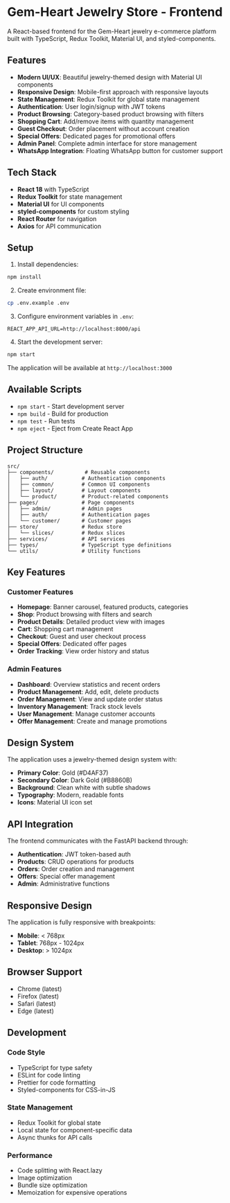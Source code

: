 # Gem-Heart Jewelry Store - Frontend

A React-based frontend for the Gem-Heart jewelry e-commerce platform built with TypeScript, Redux Toolkit, Material UI, and styled-components.

## Features

- **Modern UI/UX**: Beautiful jewelry-themed design with Material UI components
- **Responsive Design**: Mobile-first approach with responsive layouts
- **State Management**: Redux Toolkit for global state management
- **Authentication**: User login/signup with JWT tokens
- **Product Browsing**: Category-based product browsing with filters
- **Shopping Cart**: Add/remove items with quantity management
- **Guest Checkout**: Order placement without account creation
- **Special Offers**: Dedicated pages for promotional offers
- **Admin Panel**: Complete admin interface for store management
- **WhatsApp Integration**: Floating WhatsApp button for customer support

## Tech Stack

- **React 18** with TypeScript
- **Redux Toolkit** for state management
- **Material UI** for UI components
- **styled-components** for custom styling
- **React Router** for navigation
- **Axios** for API communication

## Setup

1. Install dependencies:

```bash
npm install
```

2. Create environment file:

```bash
cp .env.example .env
```

3. Configure environment variables in `.env`:

```
REACT_APP_API_URL=http://localhost:8000/api
```

4. Start the development server:

```bash
npm start
```

The application will be available at `http://localhost:3000`

## Available Scripts

- `npm start` - Start development server
- `npm build` - Build for production
- `npm test` - Run tests
- `npm eject` - Eject from Create React App

## Project Structure

```
src/
├── components/          # Reusable components
│   ├── auth/           # Authentication components
│   ├── common/         # Common UI components
│   ├── layout/         # Layout components
│   └── product/        # Product-related components
├── pages/              # Page components
│   ├── admin/          # Admin pages
│   ├── auth/           # Authentication pages
│   └── customer/       # Customer pages
├── store/              # Redux store
│   └── slices/         # Redux slices
├── services/           # API services
├── types/              # TypeScript type definitions
└── utils/              # Utility functions
```

## Key Features

### Customer Features

- **Homepage**: Banner carousel, featured products, categories
- **Shop**: Product browsing with filters and search
- **Product Details**: Detailed product view with images
- **Cart**: Shopping cart management
- **Checkout**: Guest and user checkout process
- **Special Offers**: Dedicated offer pages
- **Order Tracking**: View order history and status

### Admin Features

- **Dashboard**: Overview statistics and recent orders
- **Product Management**: Add, edit, delete products
- **Order Management**: View and update order status
- **Inventory Management**: Track stock levels
- **User Management**: Manage customer accounts
- **Offer Management**: Create and manage promotions

## Design System

The application uses a jewelry-themed design system with:

- **Primary Color**: Gold (#D4AF37)
- **Secondary Color**: Dark Gold (#B8860B)
- **Background**: Clean white with subtle shadows
- **Typography**: Modern, readable fonts
- **Icons**: Material UI icon set

## API Integration

The frontend communicates with the FastAPI backend through:

- **Authentication**: JWT token-based auth
- **Products**: CRUD operations for products
- **Orders**: Order creation and management
- **Offers**: Special offer management
- **Admin**: Administrative functions

## Responsive Design

The application is fully responsive with breakpoints:

- **Mobile**: < 768px
- **Tablet**: 768px - 1024px
- **Desktop**: > 1024px

## Browser Support

- Chrome (latest)
- Firefox (latest)
- Safari (latest)
- Edge (latest)

## Development

### Code Style

- TypeScript for type safety
- ESLint for code linting
- Prettier for code formatting
- Styled-components for CSS-in-JS

### State Management

- Redux Toolkit for global state
- Local state for component-specific data
- Async thunks for API calls

### Performance

- Code splitting with React.lazy
- Image optimization
- Bundle size optimization
- Memoization for expensive operations
